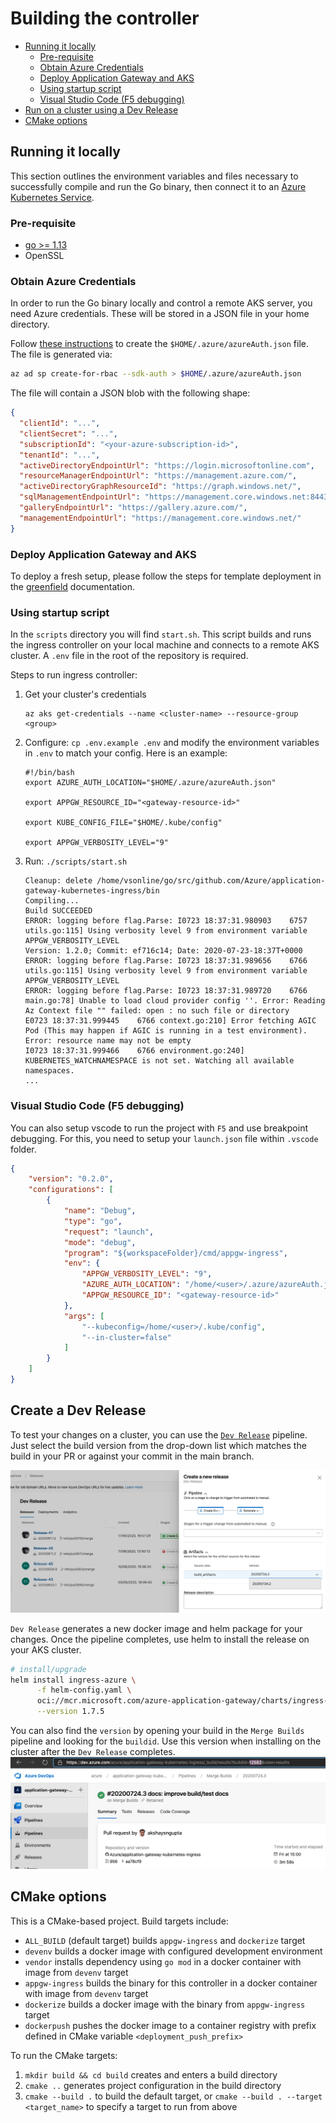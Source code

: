 # Building the controller

* [Running it locally](#running-it-locally)
  * [Pre-requisite](#pre-requisite)
  * [Obtain Azure Credentials](#obtain-azure-credentials)
  * [Deploy Application Gateway and AKS](#deploy-application-gateway-and-aks)
  * [Using startup script](#using-startup-script)
  * [Visual Studio Code (F5 debugging)](#visual-studio-code-f5-debugging)
* [Run on a cluster using a Dev Release](#create-a-dev-release)
* [CMake options](#cmake-options)

## Running it locally

This section outlines the environment variables and files necessary to successfully compile and run the Go binary, then connect it to an [Azure Kubernetes Service](https://docs.microsoft.com/en-us/azure/aks/intro-kubernetes).

### Pre-requisite

* [go >= 1.13](https://golang.org/dl/)
* OpenSSL

### Obtain Azure Credentials

In order to run the Go binary locally and control a remote AKS server, you need Azure credentials. These will be stored in a JSON file in your home directory.

Follow [these instructions](https://docs.microsoft.com/en-us/dotnet/api/overview/azure/containerinstance?view=azure-dotnet#authentication) to create the `$HOME/.azure/azureAuth.json` file. The file is generated via:

```bash
az ad sp create-for-rbac --sdk-auth > $HOME/.azure/azureAuth.json
```

The file will contain a JSON blob with the following shape:

```json
{
  "clientId": "...",
  "clientSecret": "...",
  "subscriptionId": "<your-azure-subscription-id>",
  "tenantId": "...",
  "activeDirectoryEndpointUrl": "https://login.microsoftonline.com",
  "resourceManagerEndpointUrl": "https://management.azure.com/",
  "activeDirectoryGraphResourceId": "https://graph.windows.net/",
  "sqlManagementEndpointUrl": "https://management.core.windows.net:8443/",
  "galleryEndpointUrl": "https://gallery.azure.com/",
  "managementEndpointUrl": "https://management.core.windows.net/"
}
```

### Deploy Application Gateway and AKS

To deploy a fresh setup, please follow the steps for template deployment in the [greenfield](../setup/install.md) documentation.

### Using startup script

In the `scripts` directory you will find `start.sh`. This script builds and runs the ingress controller on your local machine and connects to a remote AKS cluster. A `.env` file in the root of the repository is required.

Steps to run ingress controller:

1. Get your cluster's credentials

    ```
    az aks get-credentials --name <cluster-name> --resource-group <group>
    ```

1. Configure: `cp .env.example .env` and modify the environment variables in `.env` to match your config. Here is an example:

    ```
    #!/bin/bash
    export AZURE_AUTH_LOCATION="$HOME/.azure/azureAuth.json"

    export APPGW_RESOURCE_ID="<gateway-resource-id>"

    export KUBE_CONFIG_FILE="$HOME/.kube/config"

    export APPGW_VERBOSITY_LEVEL="9"
    ```

1. Run: `./scripts/start.sh`

    ```
    Cleanup: delete /home/vsonline/go/src/github.com/Azure/application-gateway-kubernetes-ingress/bin
    Compiling...
    Build SUCCEEDED
    ERROR: logging before flag.Parse: I0723 18:37:31.980903    6757 utils.go:115] Using verbosity level 9 from environment variable APPGW_VERBOSITY_LEVEL
    Version: 1.2.0; Commit: ef716c14; Date: 2020-07-23-18:37T+0000
    ERROR: logging before flag.Parse: I0723 18:37:31.989656    6766 utils.go:115] Using verbosity level 9 from environment variable APPGW_VERBOSITY_LEVEL
    ERROR: logging before flag.Parse: I0723 18:37:31.989720    6766 main.go:78] Unable to load cloud provider config ''. Error: Reading Az Context file "" failed: open : no such file or directory
    E0723 18:37:31.999445    6766 context.go:210] Error fetching AGIC Pod (This may happen if AGIC is running in a test environment). Error: resource name may not be empty
    I0723 18:37:31.999466    6766 environment.go:240] KUBERNETES_WATCHNAMESPACE is not set. Watching all available namespaces.
    ...
    ```

### Visual Studio Code (F5 debugging)

You can also setup vscode to run the project with `F5` and use breakpoint debugging. For this, you need to setup your `launch.json` file within `.vscode` folder.

```json
{
    "version": "0.2.0",
    "configurations": [
        {
            "name": "Debug",
            "type": "go",
            "request": "launch",
            "mode": "debug",
            "program": "${workspaceFolder}/cmd/appgw-ingress",
            "env": {
                "APPGW_VERBOSITY_LEVEL": "9",
                "AZURE_AUTH_LOCATION": "/home/<user>/.azure/azureAuth.json",
                "APPGW_RESOURCE_ID": "<gateway-resource-id>"
            },
            "args": [
                "--kubeconfig=/home/<user>/.kube/config",
                "--in-cluster=false"
            ]
        }
    ]
}
```

## Create a Dev Release

To test your changes on a cluster, you can use the [`Dev Release`](https://dev.azure.com/azure/application-gateway-kubernetes-ingress/_release?_a=releases&view=mine&definitionId=12) pipeline. Just select the build version from the drop-down list which matches the build in your PR or against your commit in the main branch.

![dev release pipeline](../images/dev-release.png)

`Dev Release` generates a new docker image and helm package for your changes. Once the pipeline completes, use helm to install the release on your AKS cluster.

```bash
# install/upgrade
helm install ingress-azure \
      -f helm-config.yaml \
      oci://mcr.microsoft.com/azure-application-gateway/charts/ingress-azure \
      --version 1.7.5
```

You can also find the `version` by opening your build in the `Merge Builds` pipeline and looking for the `buildid`. Use this version when installing on the cluster after the `Dev Release` completes.
![buildid](../images/buildid.png)

## CMake options

This is a CMake-based project. Build targets include:

* `ALL_BUILD` (default target) builds `appgw-ingress` and `dockerize` target
* `devenv` builds a docker image with configured development environment
* `vendor` installs dependency using `go mod` in a docker container with image from `devenv` target
* `appgw-ingress` builds the binary for this controller in a docker container with image from `devenv` target
* `dockerize` builds a docker image with the binary from `appgw-ingress` target
* `dockerpush` pushes the docker image to a container registry with prefix defined in CMake variable `<deployment_push_prefix>`

To run the CMake targets:

1. `mkdir build && cd build` creates and enters a build directory
2. `cmake ..` generates project configuration in the build directory
3. `cmake --build .` to build the default target,
    or `cmake --build . --target <target_name>` to specify a target to run from above
